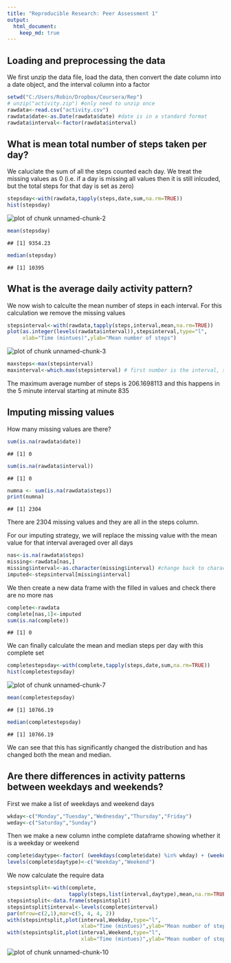 ```yaml
---
title: "Reproducible Research: Peer Assessment 1"
output: 
  html_document:
    keep_md: true
---
```



## Loading and preprocessing the data

We first unzip the data file, load the data, then convert the date column into a date object, and the interval column into a factor


```r
setwd("C:/Users/Robin/Dropbox/Coursera/Rep")
# unzip("activity.zip") #only need to unzip once
rawdata<-read.csv("activity.csv")
rawdata$date<-as.Date(rawdata$date) #date is in a standard format
rawdata$interval<-factor(rawdata$interval)
```


## What is mean total number of steps taken per day?

We caluclate the sum of all the steps counted each day. We treat the missing values as 0 (i.e. if a day is missing all values then it is still inlcuded, but the total steps for that day is set as zero)


```r
stepsday<-with(rawdata,tapply(steps,date,sum,na.rm=TRUE))
hist(stepsday)
```

![plot of chunk unnamed-chunk-2](figure/unnamed-chunk-2-1.png) 

```r
mean(stepsday)
```

```
## [1] 9354.23
```

```r
median(stepsday)
```

```
## [1] 10395
```

## What is the average daily activity pattern?

We now wish to calculte the mean number of steps in each interval. For this calculation we remove the missing values


```r
stepsinterval<-with(rawdata,tapply(steps,interval,mean,na.rm=TRUE))
plot(as.integer(levels(rawdata$interval)),stepsinterval,type="l",
     xlab="Time (mintues)",ylab="Mean number of steps")
```

![plot of chunk unnamed-chunk-3](figure/unnamed-chunk-3-1.png) 

```r
maxsteps<-max(stepsinterval)
maxinterval<-which.max(stepsinterval) # first number is the interval, second is the index
```

The maximum average number of steps is 206.1698113 and this happens in the 5 minute interval starting at minute 835


## Imputing missing values

How many missing values are there?


```r
sum(is.na(rawdata$date))
```

```
## [1] 0
```

```r
sum(is.na(rawdata$interval))
```

```
## [1] 0
```

```r
numna <- sum(is.na(rawdata$steps))
print(numna)
```

```
## [1] 2304
```

There are 2304 missing values and they are all in the steps column.

For our imputing strategy, we will replace the missing value with the mean value for that interval averaged over all days


```r
nas<-is.na(rawdata$steps)
missing<-rawdata[nas,]
missing$interval<-as.character(missing$interval) #change back to character
imputed<-stepsinterval[missing$interval]
```

We then create a new data frame with the filled in values and check there are no more nas


```r
complete<-rawdata
complete[nas,1]<-imputed
sum(is.na(complete))
```

```
## [1] 0
```

We can finally calculate the mean and median steps per day with this complete set


```r
completestepsday<-with(complete,tapply(steps,date,sum,na.rm=TRUE))
hist(completestepsday)
```

![plot of chunk unnamed-chunk-7](figure/unnamed-chunk-7-1.png) 

```r
mean(completestepsday)
```

```
## [1] 10766.19
```

```r
median(completestepsday)
```

```
## [1] 10766.19
```

We can see that this has significantly changed the distribution and has changed both the mean and median.

## Are there differences in activity patterns between weekdays and weekends?

First we make a list of weekdays and weekend days


```r
wkday<-c("Monday","Tuesday","Wednesday","Thursday","Friday")
weday<-c("Saturday","Sunday")
```

Then we make a new column inthe complete dataframe showing whether it is a weekday or weekend


```r
complete$daytype<-factor( (weekdays(complete$date) %in% wkday) + (weekdays(complete$date) %in% weday)*2 )
levels(complete$daytype)<-c("Weekday","Weekend")
```

We now calculate the require data


```r
stepsintsplit<-with(complete,
                    tapply(steps,list(interval,daytype),mean,na.rm=TRUE))
stepsintsplit<-data.frame(stepsintsplit)
stepsintsplit$interval<-levels(complete$interval)
par(mfrow=c(2,1),mar=c(5, 4, 4, 2))
with(stepsintsplit,plot(interval,Weekday,type="l",
                        xlab="Time (mintues)",ylab="Mean number of steps"))
with(stepsintsplit,plot(interval,Weekend,type="l",
                        xlab="Time (mintues)",ylab="Mean number of steps"))
```

![plot of chunk unnamed-chunk-10](figure/unnamed-chunk-10-1.png) 


